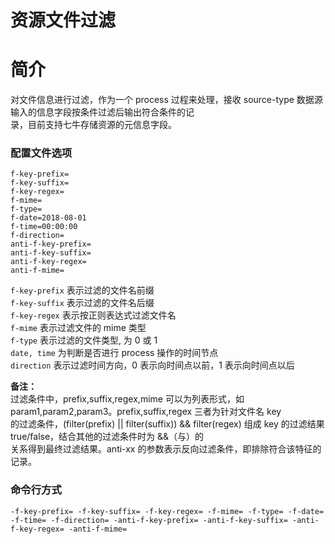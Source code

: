 # 资源文件过滤

# 简介
对文件信息进行过滤，作为一个 process 过程来处理，接收 source-type 数据源输入的信息字段按条件过滤后输出符合条件的记  
录，目前支持七牛存储资源的元信息字段。

### 配置文件选项
```
f-key-prefix=
f-key-suffix=
f-key-regex=
f-mime=
f-type=
f-date=2018-08-01
f-time=00:00:00
f-direction=
anti-f-key-prefix=
anti-f-key-suffix=
anti-f-key-regex=
anti-f-mime=
```
`f-key-prefix` 表示过滤的文件名前缀  
`f-key-suffix` 表示过滤的文件名后缀  
`f-key-regex` 表示按正则表达式过滤文件名  
`f-mime` 表示过滤文件的 mime 类型  
`f-type` 表示过滤的文件类型, 为 0 或 1  
`date, time` 为判断是否进行 process 操作的时间节点  
`direction` 表示过滤时间方向，0 表示向时间点以前，1 表示向时间点以后  

**备注：**  
过滤条件中，prefix,suffix,regex,mime 可以为列表形式，如 param1,param2,param3。prefix,suffix,regex 三者为针对文件名 key  
的过滤条件，(filter(prefix) || filter(suffix)) && filter(regex) 组成 key 的过滤结果 true/false，结合其他的过滤条件时为 &&（与）的  
关系得到最终过滤结果。anti-xx 的参数表示反向过滤条件，即排除符合该特征的记录。

### 命令行方式
```
-f-key-prefix= -f-key-suffix= -f-key-regex= -f-mime= -f-type= -f-date= -f-time= -f-direction= -anti-f-key-prefix= -anti-f-key-suffix= -anti-f-key-regex= -anti-f-mime=
```
